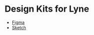 <h1 class="title is-1">Design Kits for Lyne</h1>

* [Figma](/designing/design-kits/figma)
* [Sketch](/designing/design-kits/sketch)